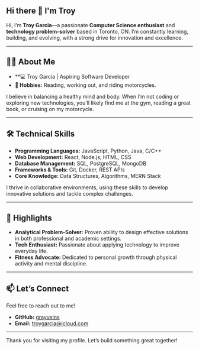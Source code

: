 ## Hi there 👋 I'm Troy


Hi, I’m **Troy Garcia**—a passionate **Computer Science enthusiast** and **technology problem-solver** based in Toronto, ON. I’m constantly learning, building, and evolving, with a strong drive for innovation and excellence.  

---

## 🧑‍💼 **About Me**  
- **💻 Troy Garcia | Aspiring Software Developer  
- **💪 Hobbies:** Reading, working out, and riding motorcycles.  

I believe in balancing a healthy mind and body. When I’m not coding or exploring new technologies, you’ll likely find me at the gym, reading a great book, or cruising on my motorcycle.  

---

## 🛠️ **Technical Skills**  
- **Programming Languages:** JavaScript, Python, Java, C/C++  
- **Web Development:** React, Node.js, HTML, CSS  
- **Database Management:** SQL, PostgreSQL, MongoDB  
- **Frameworks & Tools:** Git, Docker, REST APIs  
- **Core Knowledge:** Data Structures, Algorithms, MERN Stack  

I thrive in collaborative environments, using these skills to develop innovative solutions and tackle complex challenges.

---

## 🌟 **Highlights**  
- **Analytical Problem-Solver:** Proven ability to design effective solutions in both professional and academic settings.  
- **Tech Enthusiast:** Passionate about applying technology to improve everyday life.  
- **Fitness Advocate:** Dedicated to personal growth through physical activity and mental discipline.  

---

## 📫 **Let’s Connect**  
Feel free to reach out to me!  
- **GitHub:** [grayveins](https://github.com/grayveins)  
- **Email:** [troygarcia@icloud.com](mailto:troygarcia@icloud.com)  

---

Thank you for visiting my profile. Let’s build something great together!
